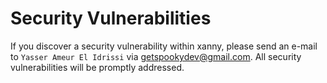 # Security Vulnerabilities

If you discover a security vulnerability within xanny, please send an e-mail to `Yasser Ameur El Idrissi` via <getspookydev@gmail.com>. All security vulnerabilities will be promptly addressed.
